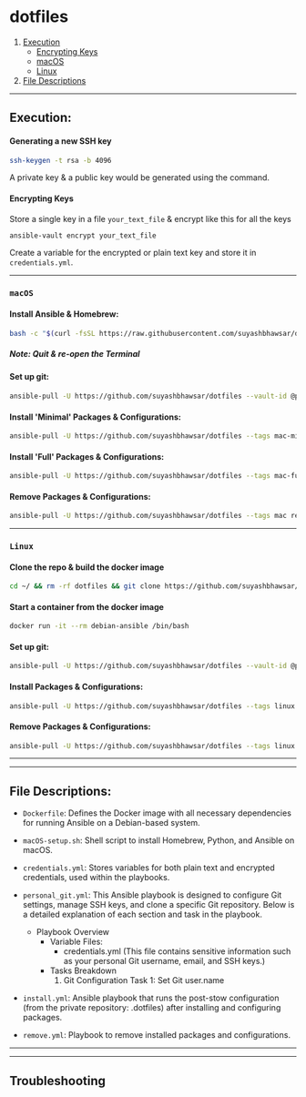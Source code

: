 # dotfiles

1. [Execution](#execution)
    - [Encrypting Keys](#encrypting-keys)
    - [macOS](#macos)
    - [Linux](#linux)
2. [File Descriptions](#file-descriptions)


___


## Execution:

#### Generating a new SSH key

```bash
ssh-keygen -t rsa -b 4096
```

A private key & a public key would be generated using the command.

#### Encrypting Keys

Store a single key in a file `your_text_file` & encrypt like this for all the keys

```bash
ansible-vault encrypt your_text_file
```

Create a variable for the encrypted or plain text key and store it in `credentials.yml`.

___

### `macOS`

#### Install Ansible & Homebrew:

```bash
bash -c "$(curl -fsSL https://raw.githubusercontent.com/suyashbhawsar/dotfiles/main/macOS-setup.sh)"
```

##### Note: Quit & re-open the Terminal

#### Set up git:

```bash
ansible-pull -U https://github.com/suyashbhawsar/dotfiles --vault-id @prompt --tags mac-minimal,mac-full git.yml
```

#### Install 'Minimal' Packages & Configurations:

```bash
ansible-pull -U https://github.com/suyashbhawsar/dotfiles --tags mac-minimal install.yml
```

#### Install 'Full' Packages & Configurations:

```bash
ansible-pull -U https://github.com/suyashbhawsar/dotfiles --tags mac-full install.yml
```

#### Remove Packages & Configurations:

```bash
ansible-pull -U https://github.com/suyashbhawsar/dotfiles --tags mac remove.yml
```
___

### `Linux`

#### Clone the repo & build the docker image

```bash
cd ~/ && rm -rf dotfiles && git clone https://github.com/suyashbhawsar/dotfiles.git && docker stop $(docker ps -a | grep "debian-ansible" | sed 's/\|/ /'|awk '{print $1}') | xargs docker rm && docker rmi debian-ansible && docker build -t debian-ansible .
```

#### Start a container from the docker image

```bash
docker run -it --rm debian-ansible /bin/bash
```

#### Set up git:

```bash
ansible-pull -U https://github.com/suyashbhawsar/dotfiles --vault-id @prompt --tags linux git.yml
```


#### Install Packages & Configurations:

```bash
ansible-pull -U https://github.com/suyashbhawsar/dotfiles --tags linux install.yml
```


#### Remove Packages & Configurations:

```bash
ansible-pull -U https://github.com/suyashbhawsar/dotfiles --tags linux remove.yml
```


___
___


## File Descriptions:

- `Dockerfile`:
  Defines the Docker image with all necessary dependencies for running Ansible on a Debian-based system.

- `macOS-setup.sh`:
  Shell script to install Homebrew, Python, and Ansible on macOS.

- `credentials.yml`:
  Stores variables for both plain text and encrypted credentials, used within the playbooks.

- `personal_git.yml`:
  This Ansible playbook is designed to configure Git settings, manage SSH keys, and clone a specific Git repository. Below is a detailed explanation of each section and task in the playbook.
  + Playbook Overview
    + Variable Files:
      + credentials.yml (This file contains sensitive information such as your personal Git username, email, and SSH keys.)
    + Tasks Breakdown
      1. Git Configuration
         Task 1: Set Git user.name



- `install.yml`:
  Ansible playbook that runs the post-stow configuration (from the private repository: .dotfiles) after installing and configuring packages.

- `remove.yml`:
  Playbook to remove installed packages and configurations.


___
___


## Troubleshooting

